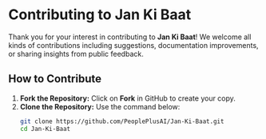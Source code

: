 # Contributing to Jan Ki Baat

Thank you for your interest in contributing to **Jan Ki Baat**! We welcome all kinds of contributions including suggestions, documentation improvements, or sharing insights from public feedback.

## How to Contribute
1. **Fork the Repository:** Click on **Fork** in GitHub to create your copy.
2. **Clone the Repository:** Use the command below:
   ```bash
   git clone https://github.com/PeoplePlusAI/Jan-Ki-Baat.git
   cd Jan-Ki-Baat
